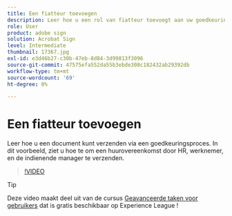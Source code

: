 ```yaml
---
title: Een fiatteur toevoegen
description: Leer hoe u een rol van fiatteur toevoegt aan uw goedkeuringsproces voor contracten
role: User
product: adobe sign
solution: Acrobat Sign
level: Intermediate
thumbnail: 17367.jpg
exl-id: e3d46b27-c30b-47eb-8d84-3d99813f3096
source-git-commit: 47575efa552da55b3ebde308c182432ab29392db
workflow-type: tm+mt
source-wordcount: '69'
ht-degree: 0%

---
```


# Een fiatteur toevoegen

Leer hoe u een document kunt verzenden via een goedkeuringsproces. In dit voorbeeld, ziet u hoe te om een huurovereenkomst door HR, werknemer, en de indienende manager te verzenden.

>[!VIDEO](https://video.tv.adobe.com/v/17367?hidetitle=true)

>[!TIP]
>
>Deze video maakt deel uit van de cursus [Geavanceerde taken voor gebruikers](https://experienceleague.adobe.com/?recommended=Sign-U-1-2020.3) dat is gratis beschikbaar op Experience League !


